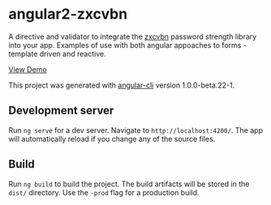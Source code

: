 # angular2-zxcvbn

A directive and validator to integrate the [zxcvbn](https://blogs.dropbox.com/tech/2012/04/zxcvbn-realistic-password-strength-estimation/) password strength library into your app. Examples of use with both angular appoaches to forms - template driven and reactive.

[View Demo](https://mikeybyker.github.io/angular2-zxcvbn/)


This project was generated with [angular-cli](https://github.com/angular/angular-cli) version 1.0.0-beta.22-1.

## Development server
Run `ng serve` for a dev server. Navigate to `http://localhost:4200/`. The app will automatically reload if you change any of the source files.


## Build

Run `ng build` to build the project. The build artifacts will be stored in the `dist/` directory. Use the `-prod` flag for a production build.
